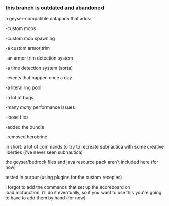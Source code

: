 ### this branch is outdated and abandoned


a geyser-compatible datapack that adds:

-custom mobs

-custom mob spawning

-a custom armor trim

-an armor trim detection system

-a time detection system (sorta)

-events that happen once a day

-a literal rng pool

-a lot of bugs

-many *many* performance issues

-loose files

-added the bundle

-removed herobrine

in short: a lot of commands to try to recreate subnautica with some creative liberties (i've never seen subnautica)

the geyser/bedrock files and java resource pack aren't included here (for now)

tested in purpur (using plugins for the custom recepies)


i forgot to add the commands that set up the scoreboard on load.mcfunction, i'll do it eventually, so if you want to use this you're going to have to add them by hand (for now)
